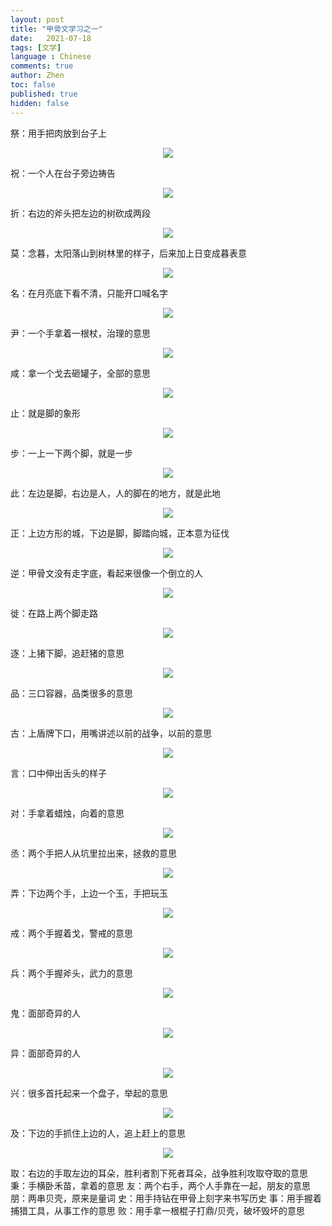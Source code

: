 ```yaml
---
layout: post
title: "甲骨文学习之一"
date:   2021-07-18
tags: [文学]
language : Chinese
comments: true
author: Zhen
toc: false
published: true
hidden: false
---
```

祭：用手把肉放到台子上
<p align="center"> <img src="{{ site.imageurl }}/甲骨文学习1.png"> </p> 
祝：一个人在台子旁边祷告
<p align="center"> <img src="{{ site.imageurl }}/甲骨文学习2.png"> </p> 
折：右边的斧头把左边的树砍成两段
<p align="center"> <img src="{{ site.imageurl }}/甲骨文学习3.png"> </p> 
莫：念暮，太阳落山到树林里的样子，后来加上日变成暮表意
<p align="center"> <img src="{{ site.imageurl }}/甲骨文学习4.png"> </p> 
名：在月亮底下看不清，只能开口喊名字
<p align="center"> <img src="{{ site.imageurl }}/甲骨文学习5.png"> </p> 
尹：一个手拿着一根杖，治理的意思
<p align="center"> <img src="{{ site.imageurl }}/甲骨文学习6.png"> </p> 
咸：拿一个戈去砸罐子，全部的意思
<p align="center"> <img src="{{ site.imageurl }}/甲骨文学习7.png"> </p> 
止：就是脚的象形
<p align="center"> <img src="{{ site.imageurl }}/甲骨文学习8.png"> </p> 
步：一上一下两个脚，就是一步
<p align="center"> <img src="{{ site.imageurl }}/甲骨文学习9.png"> </p> 
此：左边是脚，右边是人，人的脚在的地方，就是此地
<p align="center"> <img src="{{ site.imageurl }}/甲骨文学习10.png"> </p> 
正：上边方形的城，下边是脚，脚踏向城，正本意为征伐
<p align="center"> <img src="{{ site.imageurl }}/甲骨文学习11.png"> </p> 
逆：甲骨文没有走字底，看起来很像一个倒立的人
<p align="center"> <img src="{{ site.imageurl }}/甲骨文学习12.png"> </p> 
徙：在路上两个脚走路
<p align="center"> <img src="{{ site.imageurl }}/甲骨文学习13.png"> </p> 
逐：上猪下脚，追赶猪的意思
<p align="center"> <img src="{{ site.imageurl }}/甲骨文学习14.png"> </p> 
品：三口容器，品类很多的意思
<p align="center"> <img src="{{ site.imageurl }}/甲骨文学习15.png"> </p> 
古：上盾牌下口，用嘴讲述以前的战争，以前的意思
<p align="center"> <img src="{{ site.imageurl }}/甲骨文学习16.png"> </p> 
言：口中伸出舌头的样子
<p align="center"> <img src="{{ site.imageurl }}/甲骨文学习17.png"> </p> 
对：手拿着蜡烛，向着的意思
<p align="center"> <img src="{{ site.imageurl }}/甲骨文学习18.png"> </p> 
丞：两个手把人从坑里拉出来，拯救的意思
<p align="center"> <img src="{{ site.imageurl }}/甲骨文学习19.png"> </p> 
弄：下边两个手，上边一个玉，手把玩玉
<p align="center"> <img src="{{ site.imageurl }}/甲骨文学习20.png"> </p> 
戒：两个手握着戈，警戒的意思
<p align="center"> <img src="{{ site.imageurl }}/甲骨文学习21.png"> </p> 
兵：两个手握斧头，武力的意思
<p align="center"> <img src="{{ site.imageurl }}/甲骨文学习22.png"> </p> 
鬼：面部奇异的人
<p align="center"> <img src="{{ site.imageurl }}/甲骨文学习23.png"> </p> 
异：面部奇异的人
<p align="center"> <img src="{{ site.imageurl }}/甲骨文学习24.png"> </p> 
兴：很多首托起来一个盘子，举起的意思
<p align="center"> <img src="{{ site.imageurl }}/甲骨文学习25.png"> </p> 
及：下边的手抓住上边的人，追上赶上的意思
<p align="center"> <img src="{{ site.imageurl }}/甲骨文学习26.png"> </p> 
取：右边的手取左边的耳朵，胜利者割下死者耳朵，战争胜利攻取夺取的意思
秉：手横卧禾苗，拿着的意思
友：两个右手，两个人手靠在一起，朋友的意思
朋：两串贝壳，原来是量词
史：用手持钻在甲骨上刻字来书写历史
事：用手握着捕猎工具，从事工作的意思
败：用手拿一根棍子打鼎/贝壳，破坏毁坏的意思













<!--stackedit_data:
eyJoaXN0b3J5IjpbMjEwNjAwNDM2MSwtODY4Mzk1NTgzLC01NT
UwNjk4NzMsLTgyNTQ0OTc0MSwtMTY2NDI5OTA2NCwtMjgwMDM3
MzI4LC0zMjkwNDUwNDMsLTgzNjQxNDQ4NiwxNTY2NzU3ODcxXX
0=
-->